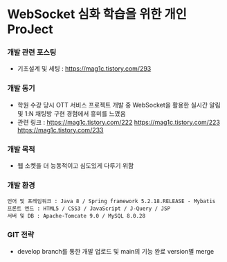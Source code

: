 # WebSocket 심화 학습을 위한 개인 ProJect

### 개발 관련 포스팅

 - 기초설계 및 세팅 : <https://mag1c.tistory.com/293>

### 개발 동기

 - 학원 수강 당시 OTT 서비스 프로젝트 개발 중 WebSocket을 활용한 실시간 알림 및 1:N 채팅방 구현 경험에서 흥미를 느꼈음
 - 관련 링크 : <https://mag1c.tistory.com/222> <https://mag1c.tistory.com/223> <https://mag1c.tistory.com/233>

### 개발 목적

 - 웹 소켓을 더 능동적이고 심도있게 다루기 위함

### 개발 환경

    언어 및 프레임워크 : Java 8 / Spring framework 5.2.18.RELEASE - Mybatis
    프론트 엔드 : HTML5 / CSS3 / JavaScript / J-Query / JSP
    서버 및 DB : Apache-Tomcate 9.0 / MySQL 8.0.28

### GIT 전략

 - develop branch를 통한 개발 업로드 및 main의 기능 완료 version별 merge
